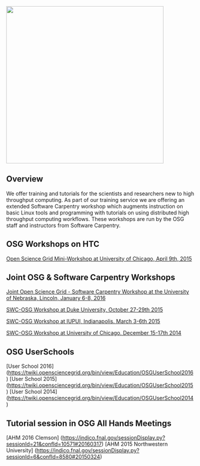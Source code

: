 
[title]: - "Joint Software Carpentry and OSG Workshops"

<img src="https://raw.githubusercontent.com/OSGConnect/connectbook/master/assets/osg-swc-300ppi.jpg" width="420" />

## Overview 

We offer training and tutorials for the scientists and researchers new to high throughput computing. As part of our training service we are offering an extended Software Carpentry workshop which augments instruction on basic Linux tools and programming with tutorials on using distributed high throughput computing workflows. These workshops are run by the OSG staff and instructors from Software Carpentry.


## OSG Workshops on HTC

[Open Science Grid Mini-Workshop at University of Chicago, April 9th,  2015](http://swc-osg-workshop.github.io/MiniOSG-2015-04-09-UChicago/index.html)

## Joint OSG & Software Carpentry Workshops

[Joint Open Science Grid - Software Carpentry Workshop at the University of Nebraska, Lincoln, January 6-8, 2016](http://swc-osg-workshop.github.io/2016-01-06-UNL/)

[SWC-OSG Workshop at Duke University, October 27-29th 2015](http://swc-osg-workshop.github.io/2015-10-27-duke/index.html)

[SWC-OSG Workshop at IUPUI, Indianapolis. March 3-6th 2015](http://swc-osg-workshop.github.io/2015-03-03-iupui/index.html)

[SWC-OSG Workshop at University of Chicago, December 15-17th 2014](http://swc-osg-workshop.github.io/2014-12-15-UChicago/)

## OSG UserSchools
[User School 2016] (https://twiki.opensciencegrid.org/bin/view/Education/OSGUserSchool2016)
[User School 2015] (https://twiki.opensciencegrid.org/bin/view/Education/OSGUserSchool2015)
[User School 2014] (https://twiki.opensciencegrid.org/bin/view/Education/OSGUserSchool2014)

## Tutorial session in OSG All Hands Meetings
[AHM 2016 Clemson] (https://indico.fnal.gov/sessionDisplay.py?sessionId=21&confId=10571#20160317)
[AHM 2015 Northwestern University] (https://indico.fnal.gov/sessionDisplay.py?sessionId=6&confId=8580#20150324)
